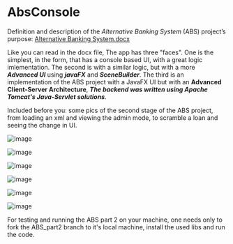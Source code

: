 # AbsConsole

Definition and description of the *Alternative Banking System* (ABS) project’s purpose:
[Alternative Banking System.docx](https://github.com/roiSela/Alternative-banking-system/files/12009379/Alternative.Banking.System.docx)

Like you can read in the docx file, The app has three "faces".
One is the simplest, in the form, that has a console based UI, with a great logic imlementation.
The second is with a similar logic, but with a more ***Advanced UI*** using ***javaFX*** and ***SceneBuilder***.
The third is an implementation of the ABS project with a JavaFX UI but with an **Advanced Client-Server Architecture**, ***The backend was written using Apache Tomcat's Java-Servlet solutions***. 

Included before you:
some pics of the second stage of the ABS project, from loading an xml and viewing the admin mode, to scramble a loan and seeing the change in UI. 

![image](https://github.com/roiSela/Alternative-banking-system/assets/62753901/e394a4da-8c71-441d-856c-fefcb8c7afab)


![image](https://github.com/roiSela/Alternative-banking-system/assets/62753901/eb219edb-5626-4b7c-a11a-89b64002d1ad)


![image](https://github.com/roiSela/Alternative-banking-system/assets/62753901/09c89c47-e52d-466c-a651-55ac7f1a3b2e)


![image](https://github.com/roiSela/Alternative-banking-system/assets/62753901/3b2e4b49-39ab-4318-b095-9a2d35949065)

![image](https://github.com/roiSela/Alternative-banking-system/assets/62753901/bcb33681-28da-47ac-aba2-c1f614bb0ce6)


![image](https://github.com/roiSela/Alternative-banking-system/assets/62753901/5d64e7ab-b525-41e4-8bbd-46ae31556bf4)

For testing and running the ABS part 2 on your machine, one needs only to fork the ABS_part2 branch to it's local machine, install the used libs and run the code.

